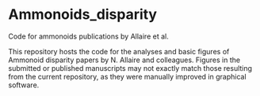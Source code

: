 # Ammonoids_disparity
Code for ammonoids publications by Allaire et al. 

This repository hosts the code for the analyses and basic figures of Ammonoid disparity papers by N. Allaire and colleagues.
Figures in the submitted or published manuscripts may not exactly match those resulting from the current repository, as they were manually improved in graphical software.
